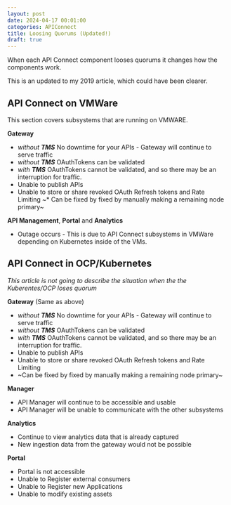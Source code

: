 ```yaml
---
layout: post
date: 2024-04-17 00:01:00
categories: APIConnect
title: Loosing Quorums (Updated!)
draft: true
---
```

When each API Connect component looses quorums it changes how the components work.

This is an updated to my 2019 article, which could have been clearer.
<!--more-->

## API Connect  on VMWare

This section covers subsystems that are running on VMWARE.

**Gateway**
* *without **TMS*** No downtime for your APIs - Gateway will continue to serve traffic
* *without **TMS*** OAuthTokens can be validated
* *with **TMS*** OAuthTokens cannot be validated, and so there may be an interruption for traffic.
* Unable to publish APIs
* Unable to store or share revoked OAuth Refresh tokens and Rate Limiting
~* Can be fixed by fixed by manually making a remaining node primary~

**API Management**, **Portal** and  **Analytics**
* Outage occurs - This is due to API Connect subsystems in VMWare depending on Kubernetes inside of the VMs.

## API Connect in OCP/Kubernetes
*This article is not going to describe the situation when the the Kuberentes/OCP loses quorum*

**Gateway**  (Same as above)
* *without **TMS*** No downtime for your APIs - Gateway will continue to serve traffic
* *without **TMS*** OAuthTokens can be validated
* *with **TMS*** OAuthTokens cannot be validated, and so there may be an interruption for traffic.
* Unable to publish APIs
* Unable to store or share revoked OAuth Refresh tokens and Rate Limiting
* ~Can be fixed by fixed by manually making a remaining node primary~

**Manager**
* API Manager will continue to be accessible and usable
* API Manager will be unable to communicate with the other subsystems

**Analytics**
* Continue to view analytics data that is already captured
* New ingestion data from the gateway would not be possible

**Portal**
* Portal is not accessible
* Unable to Register external consumers
* Unable to Register new Applications
* Unable to modify existing assets

